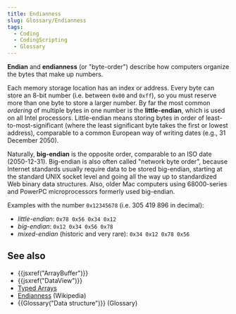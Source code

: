 ```yaml
---
title: Endianness
slug: Glossary/Endianness
tags:
  - Coding
  - CodingScripting
  - Glossary
---
```

**Endian** and **endianness** (or "byte-order") describe how computers organize the bytes that make up numbers.

Each memory storage location has an index or address. Every byte can store an 8-bit number (i.e. between `0x00` and `0xff`), so you must reserve more than one byte to store a larger number. By far the most common _ordering_ of multiple bytes in one number is the **little-endian**, which is used on all Intel processors. Little-endian means storing bytes in order of least-to-most-significant (where the least significant byte takes the first or lowest address), comparable to a common European way of writing dates (e.g., 31 December 2050).

Naturally, **big-endian** is the opposite order, comparable to an ISO date (2050-12-31). Big-endian is also often called "network byte order", because Internet standards usually require data to be stored big-endian, starting at the standard UNIX socket level and going all the way up to standardized Web binary data structures. Also, older Mac computers using 68000-series and PowerPC microprocessors formerly used big-endian.

Examples with the number `0x12345678` (i.e. 305 419 896 in decimal):

- _little-endian_: `0x78 0x56 0x34 0x12`
- _big-endian_: `0x12 0x34 0x56 0x78`
- _mixed-endian_ (historic and very rare): `0x34 0x12 0x78 0x56`

## See also

- {{jsxref("ArrayBuffer")}}
- {{jsxref("DataView")}}
- [Typed Arrays](/en-US/docs/Web/JavaScript/Typed_arrays)
- [Endianness](https://en.wikipedia.org/wiki/Endianness) (Wikipedia)
- {{Glossary("Data structure")}} (Glossary)

